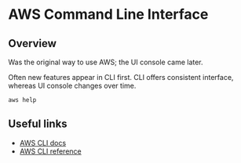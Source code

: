 # AWS Command Line Interface

## Overview

Was the original way to use AWS; the UI console came later.

Often new features appear in CLI first. CLI offers consistent interface, whereas UI console changes over time.

```
aws help
```

## Useful links

* [AWS CLI docs](https://docs.aws.amazon.com/cli/index.html)
* [AWS CLI reference](https://docs.aws.amazon.com/cli/latest/reference/)